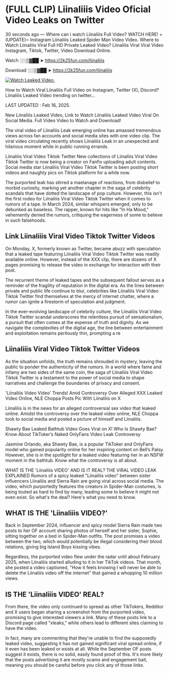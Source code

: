 # (FULL CLIP) Liinaliiis Video Oficial Video Leaks on Twitter

30 seconds ago — Where can i watch Liinaliiis Full Video? WATCH HERE! +(UPDATE)~ Instagram Liinaliiis Leaked Spider Man Video Video. Where to Watch Liinaliiis Viral Full HD Private Leaked Video? Liinaliiis Viral Viral Video Instagram, Tiktok, Twitter, Video Download Online.

Watch ░░▒▓██ ➤ https://2k25fun.com/liinaliiis

Download ░░▒▓██ ➤ https://2k25fun.com/liinaliiis

[![Watch Leaked Video.](https://miro.medium.com/v2/resize:fit:828/format:webp/1*cilzJN44JGOrTw9NJCrNHA.gif "Watch Leaked Video")](https://2k25fun.com/liinaliiis)

How to Watch Viral Liinaliiis Full Video on Instagram, Twitter (X), Discord? Liinaliiis Leaked Video trending on twitter...

LAST UPDATED : Feb 16, 2025.

New Liinaliiis Leaked Video, Link to Watch Liinaliiis Leaked Video Viral On Social Media. Full Video Video to Watch and Download!

The viral video of Liinaliiis Leak emerging online has amassed tremendous views across fan accounts and social media sites with one video clip. The viral video circulating recently shows Liinaliiis Leak in an unexpected and hilarious moment while in public running errands.

Liinaliiis Viral Video Tiktok Twitter New collections of Liinaliiis Viral Video Tiktok Twitter is now being a creator on Fanfix uploading adult contents. Social media star Liinaliiis Viral Video Tiktok Twitter is been posting short videos and naughty pics on Tiktok platform for a while now.

The purported leak has stirred a maelanage of reactions, from disbelief to morbid curiosity, marking yet another chapter in the saga of celebrity scandals that have dotted the landscape of pop culture. However, this isn't the first rodeo for Liinaliiis Viral Video Tiktok Twitter when it comes to rumors of a tape. In March 2024, similar whispers emerged, only to be debunked as baseless. The rapper, known for hits like "In Ha Mood," vehemently denied the rumors, critiquing the eagerness of some to believe in such falsehoods.

## Link Liinaliiis Viral Video Tiktok Twitter Videos

On Monday, X, formerly known as Twitter, became abuzz with speculation that a leaked tape featuring Liinaliiis Viral Video Tiktok Twitter was readily available online. However, instead of the XXX clip, there are dozens of X pages promising to release the video in exchange for interaction with their post.

The recurrent theme of leaked tapes and the subsequent fallout serves as a reminder of the fragility of reputation in the digital era. As the lines between private and public life continue to blur, celebrities like Liinaliiis Viral Video Tiktok Twitter find themselves at the mercy of internet chatter, where a rumor can ignite a firestorm of speculation and judgment.

In the ever-evolving landscape of celebrity culture, the Liinaliiis Viral Video Tiktok Twitter scandal underscores the relentless pursuit of sensationalism, a pursuit that often comes at the expense of truth and dignity. As we navigate the complexities of the digital age, the line between entertainment and exploitation remains perilously thin, prompting a re

##  Liinaliiis Viral Video Tiktok Twitter Videos

As the situation unfolds, the truth remains shrouded in mystery, leaving the public to ponder the authenticity of the rumors. In a world where fame and infamy are two sides of the same coin, the saga of Liinaliiis Viral Video Tiktok Twitter is a testament to the power of social media to shape narratives and challenge the boundaries of privacy and consent.

'Liinaliiis Video Video' Trends! Amid Controversy Over Alleged XXX Leaked Video Online, NLE Choppa Posts Pic With Liinaliiis on X

Liinaliiis is in the news for an alleged controversial sex video that leaked online. Amidst the controversy over the leaked video online, NLE Choppa took to social media and posted a picture of himself and Liinaliiis.

Shawty Bae Leaked Bathtub Video Goes Viral on X! Who Is Shawty Bae? Know About TikToker’s Naked OnlyFans Video Leak Controversy

Jasmine Orlando, aka Shawty Bae, is a popular TikToker and OnlyFans model who gained popularity online for her inspiring content on Bell’s Palsy. However, she is in the spotlight for a leaked video featuring her in an NSFW moment in the bathtub. Know what the controversy is all about.

WHAT IS THE 'Liinaliiis VIDEO' AND IS IT REAL? THE VIRAL VIDEO LEAK EXPLAINED Rumors of a spicy leaked "Liinaliiis video" between sister influencers Liinaliiis and Sierra Rain are going viral across social media. The video, which purportedly features the creators in Spider-Man costumes, is being touted as hard to find by many, leading some to believe it might not even exist. So what's the deal? Here's what you need to know.

## WHAT IS THE 'Liinaliiis VIDEO?'

Back in September 2024, influencer and spicy model Sierra Rain made two posts to her OF account sharing photos of herself and her sister, Sophie, sitting together on a bed in Spider-Man outfits. The post promises a video between the two, which would potentially be illegal considering their blood relations, giving big Island Boys kissing vibes.

Regardless, the purported video flew under the radar until about February 2025, when Liinaliiis started alluding to it in her TikTok videos. That month, she posted a video captioned, "How it feels knowing I will never be able to delete the Liinaliiis video off the internet" that gained a whopping 10 million views.

## IS THE 'Liinaliiis VIDEO' REAL?

From there, the video only continued to spread as other TikTokers, Redditor and X users began sharing a screenshot from the purported video, promising to give interested viewers a link. Many of these posts link to a Discord page called "xleaks," while others lead to different sites claiming to have the video.

In fact, many are commenting that they're unable to find the supposedly leaked video, suggesting it has not gained significant viral spread online, if it even has been leaked or exists at all. While the September OF posts suggest it exists, there is no solid, easily found proof of this. It's more likely that the posts advertising it are mostly scams and engagement bait, meaning you should be careful before you click any of those links.